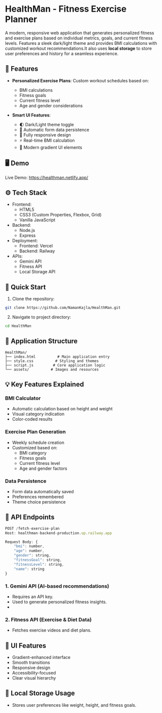 

# HealthMan - Fitness Exercise Planner

A modern, responsive web application that generates personalized fitness and exercise plans based on individual metrics, goals, and current fitness levels. Features a sleek dark/light theme and provides BMI calculations with customized workout recommendations.It also uses **local storage** to store user preferences and history for a seamless experience.

## 🌟 Features

- **Personalized Exercise Plans**: Custom workout schedules based on:
  - BMI calculations
  - Fitness goals
  - Current fitness level
  - Age and gender considerations
  
- **Smart UI Features**:
  - 🌓 Dark/Light theme toggle
  - 💾 Automatic form data persistence
  - 📱 Fully responsive design
  - ⚡ Real-time BMI calculation
  - 🎨 Modern gradient UI elements

## 🖥️ Demo

Live Demo: https://healthman.netlify.app/

## ⚙️ Tech Stack

- Frontend:
  - HTML5
  - CSS3 (Custom Properties, Flexbox, Grid)
  - Vanilla JavaScript
- Backend:
  - Node.js
  - Express
- Deployment:
  - Frontend: Vercel
  - Backend: Railway
- APIs:
  - Gemini API
  - Fitness API
  - Local Storage API 

## 🚀 Quick Start

1. Clone the repository:
```bash
git clone https://github.com/NamanKajla/HealthMan.git
```

2. Navigate to project directory:
```bash
cd HealthMan
```

## 📱 Application Structure

```
HealthMan/
├── index.html          # Main application entry
├── style.css          # Styling and themes
├── script.js         # Core application logic
└── assets/          # Images and resources
```

## 💡 Key Features Explained

### BMI Calculator
- Automatic calculation based on height and weight
- Visual category indication
- Color-coded results

### Exercise Plan Generation
- Weekly schedule creation
- Customized based on:
  - BMI category
  - Fitness goals
  - Current fitness level
  - Age and gender factors

### Data Persistence
- Form data automatically saved
- Preferences remembered
- Theme choice persistence

## 🎯 API Endpoints

```javascript
POST /fetch-exercise-plan
Host: healthman-backend-production.up.railway.app

Request Body: {
    "bmi": number,
    "age": number,
    "gender": string,
    "fitnessGoal": string,
    "fitnessLevel": string,
    "name": string
}
```
   ### 1. Gemini API (AI-based recommendations)
   - Requires an API key.
   - Used to generate personalized fitness insights.
   - 
   ### 2. Fitness API (Exercise & Diet Data)
   - Fetches exercise videos and diet plans.

## 🎨 UI Features

- Gradient-enhanced interface
- Smooth transitions
- Responsive design
- Accessibility-focused
- Clear visual hierarchy

## 🌌 Local Storage Usage

- Stores user preferences like weight, height, and fitness goals.





